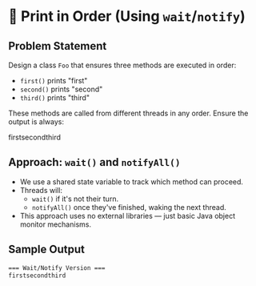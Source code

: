 # 📘 Print in Order (Using `wait`/`notify`)

## Problem Statement
Design a class `Foo` that ensures three methods are executed in order:
- `first()` prints "first"
- `second()` prints "second"
- `third()` prints "third"

These methods are called from different threads in any order. Ensure the output is always:

firstsecondthird


## Approach: `wait()` and `notifyAll()`

- We use a shared state variable to track which method can proceed.
- Threads will:
    - `wait()` if it's not their turn.
    - `notifyAll()` once they've finished, waking the next thread.
- This approach uses no external libraries — just basic Java object monitor mechanisms.

## Sample Output
```bash
=== Wait/Notify Version ===
firstsecondthird

```